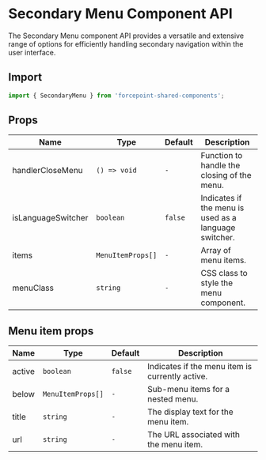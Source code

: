 # Secondary Menu Component API

The Secondary Menu component API provides a versatile and extensive range of options for efficiently handling secondary navigation within the user interface.

## Import

```jsx
import { SecondaryMenu } from 'forcepoint-shared-components';
```

## Props

| Name | Type | Default | Description |
| --- | --- | --- | --- |
| handlerCloseMenu | `() => void` | `-` | Function to handle the closing of the menu. |
| isLanguageSwitcher | `boolean` | `false` | Indicates if the menu is used as a language switcher. |
| items | `MenuItemProps[]` | `-` | Array of menu items. |
| menuClass | `string` | `-` | CSS class to style the menu component. |

## Menu item props

| Name | Type | Default | Description |
| --- | --- | --- | --- |
| active | `boolean` | `false` | Indicates if the menu item is currently active. |
| below | `MenuItemProps[]` | `-` | Sub-menu items for a nested menu. |
| title | `string` | `-` | The display text for the menu item. |
| url | `string` | `-` | The URL associated with the menu item. |
